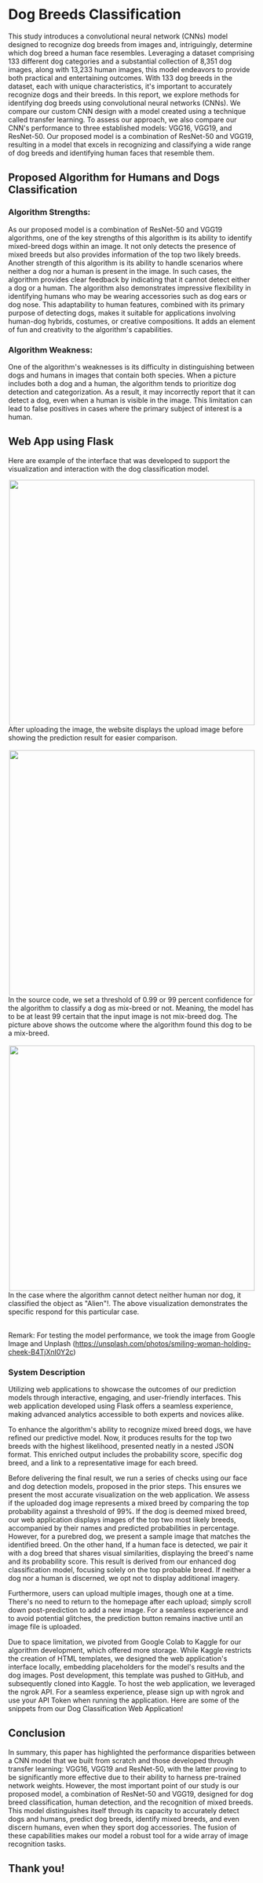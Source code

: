 # Dog Breeds Classification

This study introduces a convolutional neural network (CNNs) model designed to recognize dog breeds from images and, intriguingly, determine which dog breed a human face resembles. Leveraging a dataset comprising 133 different dog categories and a substantial collection of 8,351 dog images, along with 13,233 human images, this model endeavors to provide both practical and entertaining outcomes. With 133 dog breeds in the dataset, each with unique characteristics, it's important to accurately recognize dogs and their breeds. In this report, we explore methods for identifying dog breeds using convolutional neural networks (CNNs). We compare our custom CNN design with a model created using a technique called transfer learning. To assess our approach, we also compare our CNN's performance to three established models: VGG16, VGG19, and ResNet-50. Our proposed model is a combination of ResNet-50 and VGG19, resulting in a model that excels in recognizing and classifying a wide range of dog breeds and identifying human faces that resemble them.

## Proposed Algorithm for Humans and Dogs Classification

### Algorithm Strengths: 
As our proposed model is a combination of ResNet-50 and VGG19 algorithms, one of the key strengths of this algorithm is its ability to identify mixed-breed dogs within an image. It not only detects the presence of mixed breeds but also provides information of the top two likely breeds. Another strength of this algorithm is its ability to handle scenarios where neither a dog nor a human is present in the image. In such cases, the algorithm provides clear feedback by indicating that it cannot detect either a dog or a human. The algorithm also demonstrates impressive flexibility in identifying humans who may be wearing accessories such as dog ears or dog nose. This adaptability to human features, combined with its primary purpose of detecting dogs, makes it suitable for applications involving human-dog hybrids, costumes, or creative compositions. It adds an element of fun and creativity to the algorithm's capabilities. 

### Algorithm Weakness: 
One of the algorithm's weaknesses is its difficulty in distinguishing between dogs and humans in images that contain both species. When a picture includes both a dog and a human, the algorithm tends to prioritize dog detection and categorization. As a result, it may incorrectly report that it can detect a dog, even when a human is visible in the image. This limitation can lead to false positives in cases where the primary subject of interest is a human.

## Web App using Flask

Here are example of the interface that was developed to support the visualization and interaction with the dog classification model.

<div align="center">
    <img src="resource_dog/images/Screenshot 2567-01-01 at 16.53.44.png" style="height: 500px; width: auto;">
</div>
After uploading the image, the website displays the upload image before showing the prediction result for easier comparison.<br><br> 


<div align="center">
    <img src="resource_dog/images/Screenshot 2567-01-01 at 16.54.41.png" style="height: 500px; width: auto;">
</div>
In the source code, we set a threshold of 0.99 or 99 percent confidence for the algorithm to classify a dog as mix-breed or not. Meaning, the model has to be at least 99 certain that the input image is not mix-breed dog. The picture above shows the outcome where the algorithm found this dog to be a mix-breed.<br><br> 


<div align="center">
    <img src="resource_dog/images/Screenshot 2567-01-01 at 16.55.43.png" style="height: 500px; width: auto;">
</div>
In the case where the algorithm cannot detect neither human nor dog, it classified the object as "Alien"!. The above visualization demonstrates the specific respond for this particular case. <br><br> 


Remark: For testing the model performance, we took the image from Google Image and Unplash (https://unsplash.com/photos/smiling-woman-holding-cheek-B4TjXnI0Y2c)


### System Description
Utilizing web applications to showcase the outcomes of our prediction models through interactive, engaging, and user-friendly interfaces. This web application developed using Flask offers a seamless experience, making advanced analytics accessible to both experts and novices alike. 

To enhance the algorithm's ability to recognize mixed breed dogs, we have refined our predictive model. Now, it produces results for the top two breeds with the highest likelihood, presented neatly in a nested JSON format. This enriched output includes the probability score, specific dog breed, and a link to a representative image for each breed.

Before delivering the final result, we run a series of checks using our face and dog detection models, proposed in the prior steps. This ensures we present the most accurate visualization on the web application. We assess if the uploaded dog image represents a mixed breed by comparing the top probability against a threshold of 99%. If the dog is deemed mixed breed, our web application displays images of the top two most likely breeds, accompanied by their names and predicted probabilities in percentage. However, for a purebred dog, we present a sample image that matches the identified breed. On the other hand, If a human face is detected, we pair it with a dog breed that shares visual similarities, displaying the breed's name and its probability score. This result is derived from our enhanced dog classification model, focusing solely on the top probable breed. If neither a dog nor a human is discerned, we opt not to display additional imagery.

Furthermore, users can upload multiple images, though one at a time. There's no need to return to the homepage after each upload; simply scroll down post-prediction to add a new image. For a seamless experience and to avoid potential glitches, the prediction button remains inactive until an image file is uploaded.

Due to space limitation, we pivoted from Google Colab to Kaggle for our algorithm development, which offered more storage. While Kaggle restricts the creation of HTML templates, we designed the web application's interface locally, embedding placeholders for the model's results and the dog images. Post development, this template was pushed to GitHub, and subsequently cloned into Kaggle. To host the web application, we leveraged the ngrok API. For a seamless experience, please sign up with ngrok and use your API Token when running the application. Here are some of the snippets from our Dog Classification Web Application!


## Conclusion 
In summary, this paper has highlighted the performance disparities between a CNN model that we built from scratch and those developed through transfer learning: VGG16, VGG19 and ResNet-50, with the latter proving to be significantly more effective due to their ability to harness pre-trained network weights. However, the most important point of our study is our proposed model, a combination of ResNet-50 and VGG19, designed for dog breed classification, human detection, and the recognition of mixed breeds. This model distinguishes itself through its capacity to accurately detect dogs and humans, predict dog breeds, identify mixed breeds, and even discern humans, even when they sport dog accessories. The fusion of these capabilities makes our model a robust tool for a wide array of image recognition tasks.


## Thank you!
